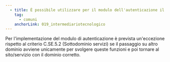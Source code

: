 ```yaml
---
  - title: È possibile utilizzare per il modulo dell'autenticazione il sistema gestito da un intermediario tecnologico che però rimanda per le proprie funzioni su un sito avente un dominio differente?
    tag:
      - comuni
    anchorLink: 019_intermediariotecnologico
---
```


Per l'implementazione del modulo di autenticazione è prevista un'eccezione rispetto al criterio C.SE.5.2 (Sottodominio servizi) se il passaggio su altro dominio avviene unicamente per svolgere queste funzioni e poi tornare al sito/servizio con il dominio corretto.
